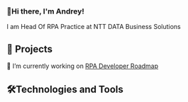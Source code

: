 ### 👋Hi there, I'm Andrey!
I am Head Of RPA Practice at NTT DATA Business Solutions
## 📝 Projects
🔭 I’m currently working on [RPA Developer Roadmap](https://github.com/Andrey-Voinalovych/rpa_developer_roadmap) 

## 🛠️Technologies and Tools


<!--
**Andrey-Voinalovych/Andrey-Voinalovych** is a ✨ _special_ ✨ repository because its `README.md` (this file) appears on your GitHub profile.

Here are some ideas to get you started:

- 🔭 I’m currently working on ...
- 🌱 I’m currently learning ...
- 👯 I’m looking to collaborate on ...
- 🤔 I’m looking for help with ...
- 💬 Ask me about ...
- 📫 How to reach me: ...
- 😄 Pronouns: ...
- ⚡ Fun fact: ...
-->
